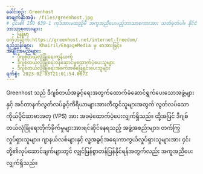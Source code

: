 ```yaml
---
ခေါင်းစဥ်: Greenhost
စာမျက်နှာအဖုံ: /files/greenhost.jpg
# ၄င်း၏ ISO 639-1 ကုဒ်အားမထည့်မီ အကူအညီပေးမည့်ဘာသာစကားအား သတ်မှတ်ပါ။ နိုင်ငံကုဒ်မပါဘဲထည့်သွင်းပါ - ဥပမာ ms_MY အစား ms သာထည့်သွင်းပါ။
ဘာသာစကားများ:
  - မြန်မာ
ဝက်ဘ်ဆိုက်:https://greenhost.net/internet-freedom/
ရည်ညွှန်းများ:  Khairil/EngageMedia မှ စာအားဖြင့်။
အမျိုးအမည်များ:
  - ဒီဂျစ်တယ်လုံခြုံရေးကွန်ယက်
  - ဒီဂျစ်တယ်လုံခြုံရေးဝန်ဆောင်မှုထောက်ပံ့ပေးသူများ
  - ဒီဂျစ်တယ်လုံခြုံရေးအခက်အခဲဖြေရှင်းပေးသူများ
ရက်စွဲ: 2023-02-03T21:01:54.067Z
---
```

G﻿reenhost သည် ဒီဂျစ်တယ်အခွင့်ရေးအတွက်ထောက်ခံဆောင်ရွက်ပေးသောအဖွဲ့များနှင့် အင်တာနက်လွတ်လပ်ခွင့်ကိရိယာများအားတီထွင်သူများအတွက် လွတ်လပ်သော ကိုယ်ပိုင်ဆာဗာအတု (VPS) အား အခမဲ့ထောက်ပံ့ပေးလျှက်ရှိသည်။ ထို့အပြင် ဒီဂျစ်တယ်လုံခြုံရေးတိုက်ခိုက်မှုများအားရင်ဆိုင်နေရသည့် အဖွဲ့အစည်းများ၊ တက်ကြွလှုပ်ရှားသူများ၊ ဂျာနယ်လစ်များနှင့် လူ့အခွင့်အရေးကာကွယ်လှုပ်ရှားသူများအား ၄င်းတို့၏လုပ်ဆောင်ချက်များတွင် လျှင်မြန်စွာတန်ပြန်နိုင်ရန်အတွက်လည်း အကူအညီပေးလျှက်ရှိသည်။